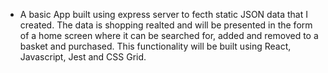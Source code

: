 * A basic App built using express server to fecth static JSON data that I created. The data is shopping realted and will be presented in the form of a home screen where it can be searched for, added and removed to a basket and purchased. This functionality will be built using React, Javascript, Jest and CSS Grid.
